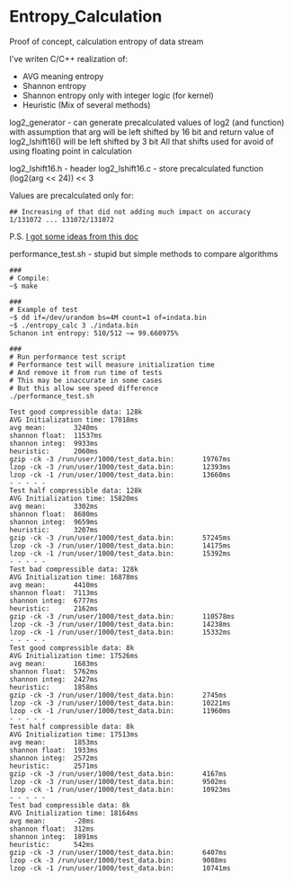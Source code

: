 # Entropy_Calculation
Proof of concept, calculation entropy of data stream

I've writen C/C++ realization of:
- AVG meaning entropy
- Shannon entropy
- Shannon entropy only with integer logic (for kernel)
- Heuristic (Mix of several methods)

log2_generator - can generate precalculated values of log2 (and function)
with assumption that arg will be left shifted by 16 bit
and return value of log2_lshift16() will be left shifted by 3 bit
All that shifts used for avoid of using floating point in calculation

log2_lshift16.h - header
log2_lshift16.c - store precalculated function (log2(arg << 24)) << 3

Values are precalculated only for:
```
## Increasing of that did not adding much impact on accuracy
1/131072 ... 131072/131072
```

P.S.
[I got some ideas from this doc](https://www.usenix.org/system/files/conference/fast13/fast13-final38.pdf)

performance_test.sh - stupid but simple methods to compare algorithms

```
###
# Compile:
~$ make

###
# Example of test
~$ dd if=/dev/urandom bs=4M count=1 of=indata.bin
~$ ./entropy_calc 3 ./indata.bin
Schanon int entropy: 510/512 ~= 99.660975%

###
# Run performance test script
# Performance test will measure initialization time
# And remove it from run time of tests
# This may be inaccurate in some cases
# But this allow see speed difference
./performance_test.sh

Test good compressible data: 128k
AVG Initialization time: 17018ms
avg mean:       3240ms
shannon float:  11537ms
shannon integ:  9933ms
heuristic:      2060ms
gzip -ck -3 /run/user/1000/test_data.bin:       19767ms
lzop -ck -3 /run/user/1000/test_data.bin:       12393ms
lzop -ck -1 /run/user/1000/test_data.bin:       13660ms
- - - - -
Test half compressible data: 128k
AVG Initialization time: 15820ms
avg mean:       3302ms
shannon float:  8680ms
shannon integ:  9659ms
heuristic:      3207ms
gzip -ck -3 /run/user/1000/test_data.bin:       57245ms
lzop -ck -3 /run/user/1000/test_data.bin:       14175ms
lzop -ck -1 /run/user/1000/test_data.bin:       15392ms
- - - - -
Test bad compressible data: 128k
AVG Initialization time: 16878ms
avg mean:       4410ms
shannon float:  7113ms
shannon integ:  6777ms
heuristic:      2162ms
gzip -ck -3 /run/user/1000/test_data.bin:       110578ms
lzop -ck -3 /run/user/1000/test_data.bin:       14238ms
lzop -ck -1 /run/user/1000/test_data.bin:       15332ms
- - - - -
Test good compressible data: 8k
AVG Initialization time: 17526ms
avg mean:       1683ms
shannon float:  5762ms
shannon integ:  2427ms
heuristic:      1858ms
gzip -ck -3 /run/user/1000/test_data.bin:       2745ms
lzop -ck -3 /run/user/1000/test_data.bin:       10221ms
lzop -ck -1 /run/user/1000/test_data.bin:       11960ms
- - - - -
Test half compressible data: 8k
AVG Initialization time: 17513ms
avg mean:       1853ms
shannon float:  1933ms
shannon integ:  2572ms
heuristic:      2571ms
gzip -ck -3 /run/user/1000/test_data.bin:       4167ms
lzop -ck -3 /run/user/1000/test_data.bin:       9502ms
lzop -ck -1 /run/user/1000/test_data.bin:       10923ms
- - - - -
Test bad compressible data: 8k
AVG Initialization time: 18164ms
avg mean:       -28ms
shannon float:  312ms
shannon integ:  1891ms
heuristic:      542ms
gzip -ck -3 /run/user/1000/test_data.bin:       6407ms
lzop -ck -3 /run/user/1000/test_data.bin:       9088ms
lzop -ck -1 /run/user/1000/test_data.bin:       10741ms
```
